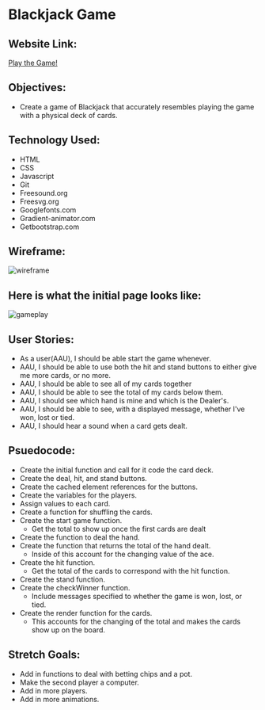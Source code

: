 # Blackjack Game  


## Website Link:  

[Play the Game!](http://unit1-blackjack.surge.sh/)

## Objectives:
* Create a game of Blackjack that accurately resembles playing the game with a physical deck of cards.


## Technology Used:
* HTML
* CSS
* Javascript
* Git
* Freesound.org
* Freesvg.org
* Googlefonts.com
* Gradient-animator.com
* Getbootstrap.com


## Wireframe:  
![wireframe](https://i.imgur.com/aeY8AjV.png)

## Here is what the initial page looks like:
![gameplay](https://i.imgur.com/joBs6QG.png)


## User Stories:
* As a user(AAU), I should be able start the game whenever.
* AAU, I should be able to use both the hit and stand buttons to either give me more cards, or no more.
* AAU, I should be able to see all of my cards together
* AAU, I should be able to see the total of my cards below them.
* AAU, I should see which hand is mine and which is the Dealer's.
* AAU, I should be able to see, with a displayed message, whether I've won, lost or tied.
* AAU, I should hear a sound when a card gets dealt.


## Psuedocode:   
* Create the initial function and call for it code the card deck.
* Create the deal, hit, and stand buttons.
* Create the cached element references for the buttons.
* Create the variables for the players.
* Assign values to each card.
* Create a function for shuffling the cards.
* Create the start game function.
  * Get the total to show up once the first cards are dealt
* Create the function to deal the hand.
* Create the function that returns the total of the hand dealt.
  * Inside of this account for the changing value of the ace.
* Create the hit function.
  * Get the total of the cards to correspond with the hit function.
* Create the stand function.
* Create the checkWinner function.
  * Include messages specified to whether the game is won, lost, or tied.
* Create the render function for the cards.
  * This accounts for the changing of the total and makes the cards show up on the board.



## Stretch Goals:
* Add in functions to deal with betting chips and a pot.
* Make the second player a computer.
* Add in more players.
* Add in more animations.
  